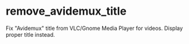 # remove_avidemux_title
Fix "Avidemux" title from VLC/Gnome Media Player for videos. Display proper title instead.
